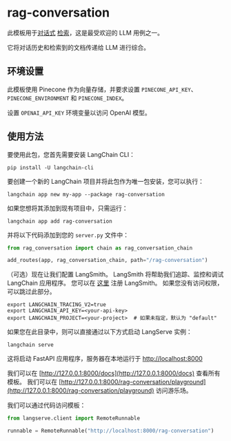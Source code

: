 # rag-conversation

此模板用于[对话式](https://python.langchain.com/docs/expression_language/cookbook/retrieval#conversational-retrieval-chain) [检索](https://python.langchain.com/docs/use_cases/question_answering/)，这是最受欢迎的 LLM 用例之一。

它将对话历史和检索到的文档传递给 LLM 进行综合。

## 环境设置

此模板使用 Pinecone 作为向量存储，并要求设置 `PINECONE_API_KEY`、`PINECONE_ENVIRONMENT` 和 `PINECONE_INDEX`。

设置 `OPENAI_API_KEY` 环境变量以访问 OpenAI 模型。

## 使用方法

要使用此包，您首先需要安装 LangChain CLI：

```shell
pip install -U langchain-cli
```

要创建一个新的 LangChain 项目并将此包作为唯一包安装，您可以执行：

```shell
langchain app new my-app --package rag-conversation
```

如果您想将其添加到现有项目中，只需运行：

```shell
langchain app add rag-conversation
```

并将以下代码添加到您的 `server.py` 文件中：
```python
from rag_conversation import chain as rag_conversation_chain

add_routes(app, rag_conversation_chain, path="/rag-conversation")
```

（可选）现在让我们配置 LangSmith。 
LangSmith 将帮助我们追踪、监控和调试 LangChain 应用程序。 
您可以在 [这里](https://smith.langchain.com/) 注册 LangSmith。 
如果您没有访问权限，可以跳过此部分。

```shell
export LANGCHAIN_TRACING_V2=true
export LANGCHAIN_API_KEY=<your-api-key>
export LANGCHAIN_PROJECT=<your-project>  # 如果未指定，默认为 "default"
```

如果您在此目录中，则可以直接通过以下方式启动 LangServe 实例：

```shell
langchain serve
```

这将启动 FastAPI 应用程序，服务器在本地运行于 
[http://localhost:8000](http://localhost:8000)

我们可以在 [http://127.0.0.1:8000/docs](http://127.0.0.1:8000/docs) 查看所有模板。
我们可以在 [http://127.0.0.1:8000/rag-conversation/playground](http://127.0.0.1:8000/rag-conversation/playground) 访问游乐场。

我们可以通过代码访问模板：

```python
from langserve.client import RemoteRunnable

runnable = RemoteRunnable("http://localhost:8000/rag-conversation")
```